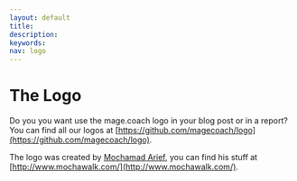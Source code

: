```yaml
---
layout: default
title:
description:
keywords: 
nav: logo
---
```



# The Logo

Do you you want use the mage.coach logo in your blog post or in a report? You can find all our logos at [https://github.com/magecoach/logo](https://github.com/magecoach/logo).

The logo was created by [Mochamad Arief](https://twitter.com/mochawalk), you can find his stuff at [http://www.mochawalk.com/](http://www.mochawalk.com/).
